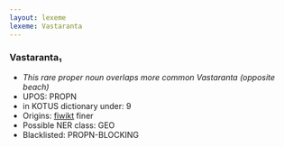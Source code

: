 ```yaml
---
layout: lexeme
lexeme: Vastaranta
---
```


###  Vastaranta₁

* _This rare proper noun overlaps more common *Vastaranta* (opposite beach)_
* UPOS:  PROPN
* in KOTUS dictionary under:  9
* Origins: [fiwikt](https://fi.wiktionary.org/wiki/Vastaranta) finer 
* Possible NER class:  GEO
* Blacklisted:  PROPN-BLOCKING

